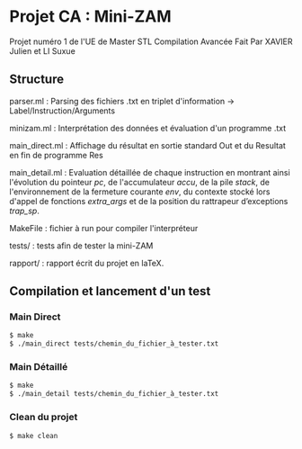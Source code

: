 # Projet CA : Mini-ZAM

Projet numéro 1 de l'UE de Master STL Compilation Avancée
Fait Par XAVIER Julien et LI Suxue

## Structure

parser.ml : Parsing des fichiers .txt en triplet d'information -> Label/Instruction/Arguments

minizam.ml : Interprétation des données et évaluation d'un programme .txt

main_direct.ml : Affichage du résultat en sortie standard Out et du Resultat en fin de programme Res 

main_detail.ml : Evaluation détaillée de chaque instruction en montrant ainsi l'évolution du pointeur *pc*, de l'accumulateur *accu*, de la pile *stack*, de l'environnement de la fermeture courante *env*, du contexte stocké lors d'appel de fonctions *extra_args* et de la position du rattrapeur d’exceptions *trap_sp*.

MakeFile : fichier à run pour compiler l'interpréteur 

tests/ : tests afin de tester la mini-ZAM

rapport/ : rapport écrit du projet en laTeX.

## Compilation et lancement d'un test
### Main Direct
```sh
$ make 
$ ./main_direct tests/chemin_du_fichier_à_tester.txt
```

### Main Détaillé
```sh
$ make 
$ ./main_detail tests/chemin_du_fichier_à_tester.txt
```
### Clean du projet
```sh
$ make clean
```

